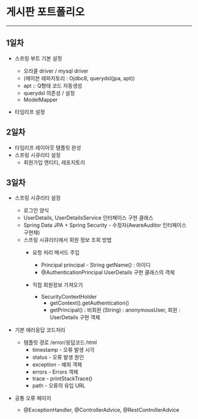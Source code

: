 # 게시판 포트폴리오
***
## 1일차
* 스프링 부트 기본 설정
    - 오라클 driver / mysql driver
    - (메이븐 레파지토리 : Ojdbc8, querydsl(jpa, apt))
    - apt :: Q형태 코드 자동생성
    - querydsl 의존성 / 설정
    - ModelMapper

* 타임리프 설정

## 2일차
* 타임리프 레이아웃 템플릿 완성
* 스프링 시큐리티 설정
    - 회원가입 엔티티, 레포지토리

## 3일차
* 스프링 시큐리티 설정
    - 로그인 양식
    - UserDetails, UserDetailsService 인터페이스 구현 클래스
    - Spring Data JPA + Spring Security - 수정자(AwareAuditor 인터페이스 구현체)
    - 스프링 시큐리티에서 회원 정보 조회 방법
        - 요청 처리 메서드 주입
            - Principal principal - String getName() : 아이디
            - @AuthenticationPrincipal UserDetails 구현 클래스의 객체
        
        - 직접 회원정보 가져오기
            - SecurityContextHolder
                - getContext().getAuthentication()
                - getPrincipal() : 비회원 (String) : anonymousUser, 회원 : UserDetails 구현 객체

* 기본 에러응답 코드처리
    - 템플릿 경로 /error/응답코드.html
        - timestamp - 오류 발생 시각
        - status - 오류 발생 원인
        - exception - 예외 객체
        - errors - Errors 객체
        - trace - printStackTrace()
        - path - 오류의 유입 URL

* 공통 오류 페이지
    - @ExceptionHandler, @ControllerAdvice, @RestControllerAdvice
